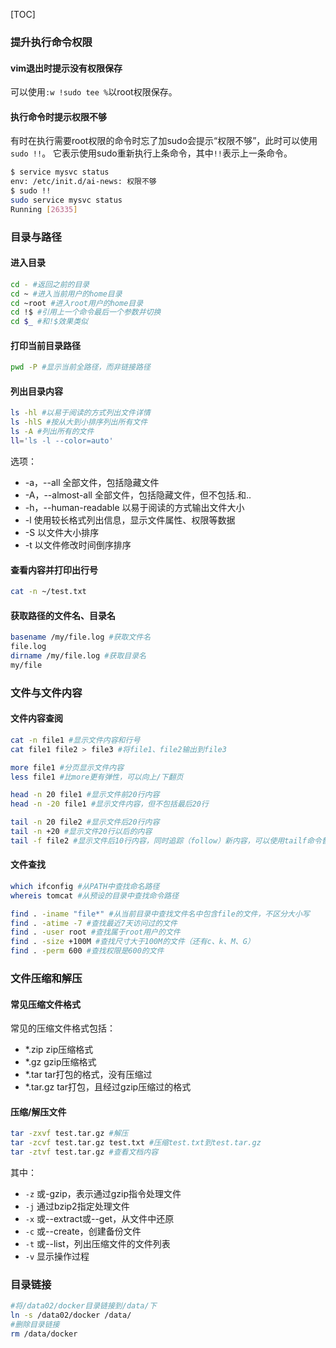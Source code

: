 [TOC]

### 提升执行命令权限

#### vim退出时提示没有权限保存
   可以使用`:w !sudo tee %`以root权限保存。

#### 执行命令时提示权限不够
有时在执行需要root权限的命令时忘了加sudo会提示“权限不够”，此时可以使用`sudo !!`。
它表示使用sudo重新执行上条命令，其中`!!`表示上一条命令。
``` bash
$ service mysvc status
env: /etc/init.d/ai-news: 权限不够
$ sudo !!
sudo service mysvc status
Running [26335]
```

### 目录与路径

#### 进入目录

```bash
cd - #返回之前的目录
cd ~ #进入当前用户的home目录
cd ~root #进入root用户的home目录
cd !$ #引用上一个命令最后一个参数并切换
cd $_ #和!$效果类似
```

#### 打印当前目录路径

```bash
pwd -P #显示当前全路径，而非链接路径
```

#### 列出目录内容

```bash
ls -hl #以易于阅读的方式列出文件详情
ls -hlS #按从大到小排序列出所有文件
ls -A #列出所有的文件
ll='ls -l --color=auto'
```

选项：
- -a，--all 全部文件，包括隐藏文件
- -A，--almost-all 全部文件，包括隐藏文件，但不包括.和..
- -h，--human-readable 以易于阅读的方式输出文件大小
- -l 使用较长格式列出信息，显示文件属性、权限等数据
- -S 以文件大小排序
- -t 以文件修改时间倒序排序

#### 查看内容并打印出行号

``` bash
cat -n ~/test.txt
```

#### 获取路径的文件名、目录名

```bash
basename /my/file.log #获取文件名
file.log
dirname /my/file.log #获取目录名
my/file
```

### 文件与文件内容

#### 文件内容查阅

```bash
cat -n file1 #显示文件内容和行号
cat file1 file2 > file3 #将file1、file2输出到file3

more file1 #分页显示文件内容
less file1 #比more更有弹性，可以向上/下翻页

head -n 20 file1 #显示文件前20行内容
head -n -20 file1 #显示文件内容，但不包括最后20行

tail -n 20 file2 #显示文件后20行内容
tail -n +20 #显示文件20行以后的内容
tail -f file2 #显示文件后10行内容，同时追踪（follow）新内容，可以使用tailf命令替代
```

#### 文件查找

```bash
which ifconfig #从PATH中查找命名路径
whereis tomcat #从预设的目录中查找命令路径

find . -iname "file*" #从当前目录中查找文件名中包含file的文件，不区分大小写
find . -atime -7 #查找最近7天访问过的文件
find . -user root #查找属于root用户的文件
find . -size +100M #查找尺寸大于100M的文件（还有c、k、M、G）
find . -perm 600 #查找权限是600的文件
```

### 文件压缩和解压

#### 常见压缩文件格式

常见的压缩文件格式包括：
- *.zip zip压缩格式
- *.gz  gzip压缩格式
- *.tar tar打包的格式，没有压缩过
- *.tar.gz tar打包，且经过gzip压缩过的格式

#### 压缩/解压文件

```bash
tar -zxvf test.tar.gz #解压
tar -zcvf test.tar.gz test.txt #压缩test.txt到test.tar.gz
tar -ztvf test.tar.gz #查看文档内容
```
其中：
- `-z` 或-gzip，表示通过gzip指令处理文件
- `-j` 通过bzip2指定处理文件
- `-x` 或--extract或--get，从文件中还原
- `-c` 或--create，创建备份文件
- `-t` 或--list，列出压缩文件的文件列表
- `-v` 显示操作过程

### 目录链接

```bash
#将/data02/docker目录链接到/data/下
ln -s /data02/docker /data/
#删除目录链接
rm /data/docker
```

